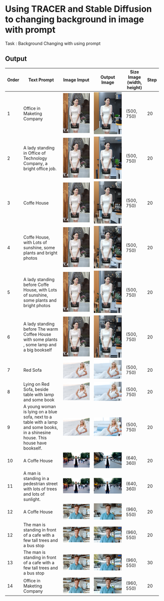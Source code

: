 # Using TRACER and Stable Diffusion to changing background in image with prompt

Task : Background Changing with using prompt

## Output

|Order | Text Prompt | Image Imput | Output Image | Size Image (width, height) | Step |
|------|-------------|-------------|--------------|------------|-------|
| 1 | Office in Maketing Company | ![Image](Image/Test1.jpg) | ![Image](Image/Test1Out.png)| (500, 750) | 20 |
| 2 | A lady standing in Office of Technology Company, a bright office job. | ![Image](Image/Test1.jpg) | ![Image](Image/Test1Out1.png)|  (500, 750) | 20 |
| 3 | Coffe House | ![Image](Image/Test1.jpg) | ![Image](Image/Test1Out2.png)| (500, 750) | 20 |
| 4 | Coffe House, with Lots of sunshine, some plants and bright photos | ![Image](Image/Test1.jpg) | ![Image](Image/Test1Out3.png)| (500, 750) | 20 |
| 5 | A lady standing before Coffe House, with Lots of sunshine, some plants and bright photos | ![Image](Image/Test1.jpg) | ![Image](Image/Test1Out4.png)| (500, 750) | 20 |
| 6 | A lady standing before The warm Coffee House with some plants , some lamp and a big bookself | ![Image](Image/Test1.jpg) | ![Image](Image/Test1Out5.png)| (500, 750) | 20 |
| 7 | Red Sofa | ![Image](Image/Test4.jpg) | ![Image](Image/Test4Out.png)| (500, 750) | 20 |
| 8 | Lying on Red Sofa, beside table with lamp and some book | ![Image](Image/Test4.jpg) | ![Image](Image/Test4Out1.png)| (500, 750) | 20 |
| 9 | A young woman is lying on a blue sofa, next to a table with a lamp and some books, in a shinesine house. This house have bookself. | ![Image](Image/Test4.jpg) | ![Image](Image/Test4Out2.png)| (500, 750) | 20 |
| 10 | A Coffe House | ![Image](Image/Test3.jpg) | ![Image](Image/Test3Out.png)| (640, 360) | 20 |
| 11 | A man is standing in a pedestrian street with lots of trees and lots of sunlight. | ![Image](Image/Test3.jpg) | ![Image](Image/Test3Out1.png)| (640, 360) | 20 |
| 12 | A Coffe House | ![Image](Image/Test2.png) | ![Image](Image/Test2OutOut.png)| (960, 550) | 20 |
| 12 | The man is standing in front of a cafe with a few tall trees and a bus stop | ![Image](Image/Test2.png) | ![Image](Image/Test2Out2.png)| (960, 550) | 20 |
| 13 | The man is standing in front of a cafe with a few tall trees and a bus stop | ![Image](Image/Test2.png) | ![Image](Image/Test2Out3.png)| (960, 550) | 30 |
| 14 | Office in Maketing Company | ![Image](Image/Test2.png) | ![Image](Image/Test2Out4.png)| (960, 550) | 20 |
